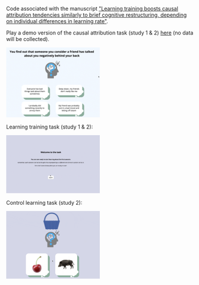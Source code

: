 Code associated with the manuscript ["Learning training boosts causal attribution tendencies similarly to brief cognitive restructuring, depending on individual differences in learning rate"](https://osf.io/preprints/psyarxiv/fnez5).

Play a demo version of the causal attribution task (study 1 & 2) [here](https://modcomp-ca2.web.app/) (no data will be collected).

<img src="./causal-attr-choice.gif" width="50%" height="50%"/>

Learning training task (study 1 & 2):

<img src="./causa-attr-learning.gif" width="50%" height="50%"/>

Control learning task (study 2):

<img src="./learning-control.gif" width="50%" height="50%"/>
